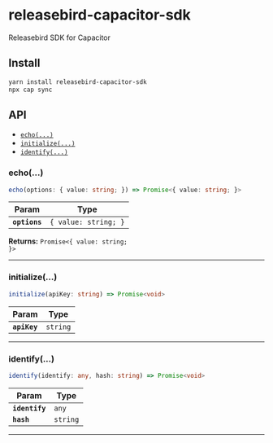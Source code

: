 # releasebird-capacitor-sdk

Releasebird SDK for Capacitor

## Install

```bash
yarn install releasebird-capacitor-sdk
npx cap sync
```

## API

<docgen-index>

* [`echo(...)`](#echo)
* [`initialize(...)`](#initialize)
* [`identify(...)`](#identify)

</docgen-index>

<docgen-api>
<!--Update the source file JSDoc comments and rerun docgen to update the docs below-->

### echo(...)

```typescript
echo(options: { value: string; }) => Promise<{ value: string; }>
```

| Param         | Type                            |
| ------------- | ------------------------------- |
| **`options`** | <code>{ value: string; }</code> |

**Returns:** <code>Promise&lt;{ value: string; }&gt;</code>

--------------------


### initialize(...)

```typescript
initialize(apiKey: string) => Promise<void>
```

| Param        | Type                |
| ------------ | ------------------- |
| **`apiKey`** | <code>string</code> |

--------------------


### identify(...)

```typescript
identify(identify: any, hash: string) => Promise<void>
```

| Param          | Type                |
| -------------- | ------------------- |
| **`identify`** | <code>any</code>    |
| **`hash`**     | <code>string</code> |

--------------------

</docgen-api>
